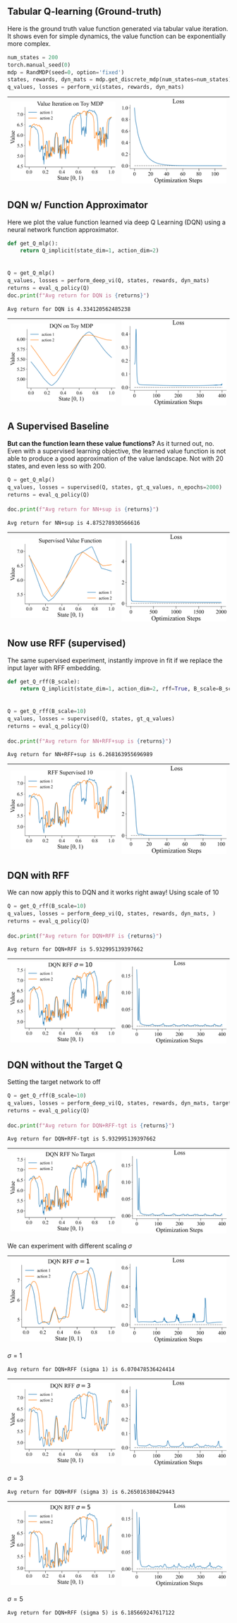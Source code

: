 
## Tabular Q-learning (Ground-truth)

Here is the ground truth value function generated via tabular
value iteration. It shows even for simple dynamics, the value
function can be exponentially more complex.

```python
num_states = 200
torch.manual_seed(0)
mdp = RandMDP(seed=0, option='fixed')
states, rewards, dyn_mats = mdp.get_discrete_mdp(num_states=num_states)
q_values, losses = perform_vi(states, rewards, dyn_mats)
```
| <img style="align-self:center; zoom:0.3;" src="value_iteration_implicit/value_iteration.png?ts=501086" image="None" styles="{'margin': '0.5em'}" width="None" height="None" dpi="300"/> | <img style="align-self:center; zoom:0.3;" src="value_iteration_implicit/value_iteration_loss.png?ts=871137" image="None" styles="{'margin': '0.5em'}" width="None" height="None" dpi="300"/> |
|:---------------------------------------------------------------------------------------------------------------------------------------------------------------------------------------:|:--------------------------------------------------------------------------------------------------------------------------------------------------------------------------------------------:|


## DQN w/ Function Approximator

Here we plot the value function learned via deep Q Learning 
(DQN) using a neural network function approximator.

```python
def get_Q_mlp():
    return Q_implicit(state_dim=1, action_dim=2)


Q = get_Q_mlp()
q_values, losses = perform_deep_vi(Q, states, rewards, dyn_mats)
returns = eval_q_policy(Q)
doc.print(f"Avg return for DQN is {returns}")
```

```
Avg return for DQN is 4.334120562485238
```
| <img style="align-self:center; zoom:0.3;" src="value_iteration_implicit/dqn.png?ts=871328" image="None" styles="{'margin': '0.5em'}" width="None" height="None" dpi="300"/> | <img style="align-self:center; zoom:0.3;" src="value_iteration_implicit/dqn_loss.png?ts=188958" image="None" styles="{'margin': '0.5em'}" width="None" height="None" dpi="300"/> |
|:---------------------------------------------------------------------------------------------------------------------------------------------------------------------------:|:--------------------------------------------------------------------------------------------------------------------------------------------------------------------------------:|


## A Supervised Baseline

**But can the function learn these value functions?** As it turned out, no.
Even with a supervised learning objective, the learned value function is
not able to produce a good approximation of the value landscape. Not
with 20 states, and even less so with 200.

```python
Q = get_Q_mlp()
q_values, losses = supervised(Q, states, gt_q_values, n_epochs=2000)
returns = eval_q_policy(Q)

doc.print(f"Avg return for NN+sup is {returns}")
```

```
Avg return for NN+sup is 4.875278930566616
```
| <img style="align-self:center; zoom:0.3;" src="value_iteration_implicit/supervised.png?ts=320661" image="None" styles="{'margin': '0.5em'}" width="None" height="None" dpi="300"/> | <img style="align-self:center; zoom:0.3;" src="value_iteration_implicit/supervised_loss.png?ts=656314" image="None" styles="{'margin': '0.5em'}" width="None" height="None" dpi="300"/> |
|:----------------------------------------------------------------------------------------------------------------------------------------------------------------------------------:|:---------------------------------------------------------------------------------------------------------------------------------------------------------------------------------------:|


## Now use RFF (supervised)

The same supervised experiment, instantly improve in fit if we 
replace the input layer with RFF embedding.

```python
def get_Q_rff(B_scale):
    return Q_implicit(state_dim=1, action_dim=2, rff=True, B_scale=B_scale)


Q = get_Q_rff(B_scale=10)
q_values, losses = supervised(Q, states, gt_q_values)
returns = eval_q_policy(Q)

doc.print(f"Avg return for NN+RFF+sup is {returns}")
```

```
Avg return for NN+RFF+sup is 6.268163955696989
```
| <img style="align-self:center; zoom:0.3;" src="value_iteration_implicit/supervised_rff.png?ts=692128" image="None" styles="{'margin': '0.5em'}" width="None" height="None" dpi="300"/> | <img style="align-self:center; zoom:0.3;" src="value_iteration_implicit/supervised_rff_loss.png?ts=030598" image="None" styles="{'margin': '0.5em'}" width="None" height="None" dpi="300"/> |
|:--------------------------------------------------------------------------------------------------------------------------------------------------------------------------------------:|:-------------------------------------------------------------------------------------------------------------------------------------------------------------------------------------------:|


## DQN with RFF 

We can now apply this to DQN and it works right away! Using scale of 10

```python
Q = get_Q_rff(B_scale=10)
q_values, losses = perform_deep_vi(Q, states, rewards, dyn_mats, )
returns = eval_q_policy(Q)

doc.print(f"Avg return for DQN+RFF is {returns}")
```

```
Avg return for DQN+RFF is 5.932995139397662
```
| <img style="align-self:center; zoom:0.3;" src="value_iteration_implicit/dqn_rff_10.png?ts=506775" image="None" styles="{'margin': '0.5em'}" width="None" height="None" dpi="300"/> | <img style="align-self:center; zoom:0.3;" src="value_iteration_implicit/dqn_rff_10_loss.png?ts=009630" image="None" styles="{'margin': '0.5em'}" width="None" height="None" dpi="300"/> |
|:----------------------------------------------------------------------------------------------------------------------------------------------------------------------------------:|:---------------------------------------------------------------------------------------------------------------------------------------------------------------------------------------:|


## DQN without the Target Q

Setting the target network to off

```python
Q = get_Q_rff(B_scale=10)
q_values, losses = perform_deep_vi(Q, states, rewards, dyn_mats, target_freq=None)
returns = eval_q_policy(Q)

doc.print(f"Avg return for DQN+RFF-tgt is {returns}")
```

```
Avg return for DQN+RFF-tgt is 5.932995139397662
```
| <img style="align-self:center; zoom:0.3;" src="value_iteration_implicit/dqn_rff_no_target.png?ts=538340" image="None" styles="{'margin': '0.5em'}" width="None" height="None" dpi="300"/> | <img style="align-self:center; zoom:0.3;" src="value_iteration_implicit/dqn_rff_no_target_loss.png?ts=877472" image="None" styles="{'margin': '0.5em'}" width="None" height="None" dpi="300"/> |
|:-----------------------------------------------------------------------------------------------------------------------------------------------------------------------------------------:|:----------------------------------------------------------------------------------------------------------------------------------------------------------------------------------------------:|


We can experiment with different scaling $\sigma$

| <img style="align-self:center; zoom:0.3;" src="value_iteration_implicit/dqn_rff_1.png?ts=693886" image="None" styles="{'margin': '0.5em'}" width="None" height="None" dpi="300"/> | <img style="align-self:center; zoom:0.3;" src="value_iteration_implicit/dqn_rff_1_loss.png?ts=109310" image="None" styles="{'margin': '0.5em'}" width="None" height="None" dpi="300"/> |
|:---------------------------------------------------------------------------------------------------------------------------------------------------------------------------------:|:--------------------------------------------------------------------------------------------------------------------------------------------------------------------------------------:|

$\sigma=1$
```
Avg return for DQN+RFF (sigma 1) is 6.070478536424414
```

| <img style="align-self:center; zoom:0.3;" src="value_iteration_implicit/dqn_rff_3.png?ts=967750" image="None" styles="{'margin': '0.5em'}" width="None" height="None" dpi="300"/> | <img style="align-self:center; zoom:0.3;" src="value_iteration_implicit/dqn_rff_3_loss.png?ts=397502" image="None" styles="{'margin': '0.5em'}" width="None" height="None" dpi="300"/> |
|:---------------------------------------------------------------------------------------------------------------------------------------------------------------------------------:|:--------------------------------------------------------------------------------------------------------------------------------------------------------------------------------------:|

$\sigma=3$
```
Avg return for DQN+RFF (sigma 3) is 6.265016380429443
```

| <img style="align-self:center; zoom:0.3;" src="value_iteration_implicit/dqn_rff_5.png?ts=321004" image="None" styles="{'margin': '0.5em'}" width="None" height="None" dpi="300"/> | <img style="align-self:center; zoom:0.3;" src="value_iteration_implicit/dqn_rff_5_loss.png?ts=685327" image="None" styles="{'margin': '0.5em'}" width="None" height="None" dpi="300"/> |
|:---------------------------------------------------------------------------------------------------------------------------------------------------------------------------------:|:--------------------------------------------------------------------------------------------------------------------------------------------------------------------------------------:|

$\sigma=5$
```
Avg return for DQN+RFF (sigma 5) is 6.185669247617122
```
